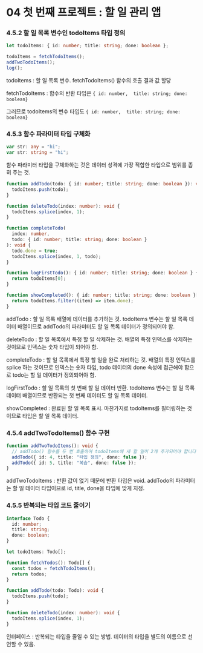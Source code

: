 # 04 첫 번째 프로젝트 : 할 일 관리 앱

### 4.5.2 할 일 목록 변수인 todoItems 타입 정의

```typescript
let todoItems: { id: number; title: string; done: boolean };

todoItems = fetchTodoItems();
addTwoTodoItems();
log();
```

todoItems : 할 일 목록 변수. fetchTodoItems() 함수의 호출 결과 값 할당

fetchTodoItems : 함수의 반환 타입은 `{ id: number,  title: string; done: boolean}`

그러므로 todoItems의 변수 타입도 `{ id: number,  title: string; done: boolean}`

### 4.5.3 함수 파라미터 타입 구체화

```typescript
var str: any = "hi";
var str: string = "hi";
```

함수 파라미터 타입을 구체화하는 것은 데이터 성격에 가장 적합한 타입으로 범위를 좁혀 주는 것.

```typescript
function addTodo(todo: { id: number; title: string; done: boolean }): void {
  todoItems.push(todo);
}

function deleteTodo(index: number): void {
  todoItems.splice(index, 1);
}

function completeTodo(
  index: number,
  todo: { id: number; title: string; done: boolean }
): void {
  todo.done = true;
  todoItems.splice(index, 1, todo);
}

function logFirstTodo(): { id: number; title: string; done: boolean } {
  return todoItems[0];
}

function showCompleted(): { id: number; title: string; done: boolean }[] {
  return todoItems.filter((item) => item.done);
}
```

addTodo : 할 일 목록 배열에 데이터를 추가하는 것. todoItems 변수는 할 일 목록 데이터 배열이므로 addTodo의 파라미터도 할 일 목록 데이터가 정의되어야 함.

deleteTodo : 할 일 목록에서 특정 할 일 삭제하는 것. 배열의 특정 인덱스를 삭제하는 것이므로 인덱스는 숫자 타입이 되어야 함.

completeTodo : 할 일 목록에서 특정 할 일을 완료 처리하는 것. 배열의 특정 인덱스를 splice 하는 것이므로 인덱스는 숫자 타입, todo 데이터의 done 속성에 접근해야 함으로 todo는 할 일 데이터가 정의되어야 함.

logFirstTodo : 할 일 목록의 첫 번째 할 일 데이터 반환. todoItems 변수는 할 일 목록 데이터 배열이므로 반환되는 첫 번째 데이터도 할 일 목록 데이터.

showCompleted : 완료된 할 일 목록 표시. 마찬가지로 todoItems를 필터링하는 것이므로 타입은 할 일 목록 데이터.

### 4.5.4 addTwoTodoItems() 함수 구현

```typescript
function addTwoTodoItems(): void {
  // addTodo() 함수를 두 번 호출하여 todoItems에 새 할 일이 2개 추가되어야 합니다.
  addTodo({ id: 4, title: "타입 정의", done: false });
  addTodo({ id: 5, title: "복습", done: false });
}
```

addTwoTodoItems : 반환 값이 없기 때문에 반환 타입은 void. addTodo의 파라미터는 할 일 데이터 타입이므로 id, title, done을 타입에 맞게 지정.

### 4.5.5 반복되는 타입 코드 줄이기

```typescript
interface Todo {
  id: number;
  title: string;
  done: boolean;
}

let todoItems: Todo[];

function fetchTodos(): Todo[] {
  const todos = fetchTodoItems();
  return todos;
}

function addTodo(todo: Todo): void {
  todoItems.push(todo);
}

function deleteTodo(index: number): void {
  todoItems.splice(index, 1);
}
```

인터페이스 : 반복되는 타입을 줄일 수 있는 방법. 데이터의 타입을 별도의 이름으로 선언할 수 있음.
